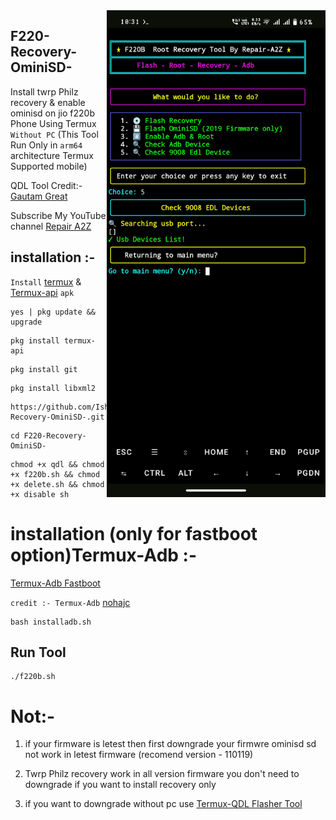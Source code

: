 <img align="right" src="f220b.jpg" width="350" alt="QDL Flasher">


## F220-Recovery-OminiSD-
Install twrp Philz recovery & enable ominisd on  jio f220b Phone Using Termux ```Without PC```
(This Tool Run Only in ```arm64``` architecture Termux Supported mobile)

QDL Tool Credit:- [Gautam Great](https://github.com/GautamGreat)

Subscribe My YouTube channel 
[Repair A2Z](https://youtube.com/@repaira2z)

## installation :- 

```Install``` [termux](https://f-droid.org/repo/com.termux_118.apk) & [Termux-api](https://f-droid.org/repo/com.termux.api_51.apk) ```apk```
```console
yes | pkg update && upgrade
```
```console
pkg install termux-api
```
```console
pkg install git
```
```console
pkg install libxml2
```
```console
https://github.com/Ishu43642/F220-Recovery-OminiSD-.git
```
```console
cd F220-Recovery-OminiSD-
```
```console
chmod +x qdl && chmod +x f220b.sh && chmod +x delete.sh && chmod +x disable sh
```

# installation (only for fastboot option)Termux-Adb :-
[Termux-Adb Fastboot](https://github.com/nohajc/termux-adb) 

```credit :- Termux-Adb``` [nohajc](https://github.com/nohajc)

```console
bash installadb.sh
```

## Run Tool
```console
./f220b.sh
```


# Not:-
1. if your firmware is letest then first downgrade your firmwre ominisd sd not work in letest firmware (recomend version - 110119)

2. Twrp Philz recovery work in all version firmware you don't need to downgrade if you want to install recovery only

3. if you want to downgrade without pc use [Termux-QDL Flasher Tool](https://github.com/Ishu43642/QDL-Flasher)
